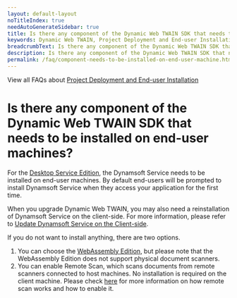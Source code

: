 ```yaml
---
layout: default-layout
noTitleIndex: true
needAutoGenerateSidebar: true
title: Is there any component of the Dynamic Web TWAIN SDK that needs to be installed on end-user machines?
keywords: Dynamic Web TWAIN, Project Deployment and End-user Installation, installation on end-user
breadcrumbText: Is there any component of the Dynamic Web TWAIN SDK that needs to be installed on end-user machines?
description: Is there any component of the Dynamic Web TWAIN SDK that needs to be installed on end-user machines?
permalink: /faq/component-needs-to-be-installed-on-end-user-machine.html
---
```


View all FAQs about [Project Deployment and End-user Installation](
https://www.dynamsoft.com/web-twain/docs/faq/#project-deployment-and-end-user-installation)

# Is there any component of the Dynamic Web TWAIN SDK that needs to be installed on end-user machines?

For the <a href="{{site.indepth}}features/initialize.html#desktop-service-edition" target="_blank">Desktop Service Edition</a>, the Dynamsoft Service needs to be installed on end-user machines. By default end-users will be prompted to install Dynamsoft Service when they access your application for the first time.

When you upgrade Dynamic Web TWAIN, you may also need a reinstallation of Dynamsoft Service on the client-side. For more information, please refer to <a href="{{site.indepth}}development/upgrade.html#update-dynamsoft-service-on-the-client-side" target="_blank">Update Dynamsoft Service on the Client-side</a>.

If you do not want to install anything, there are two options.
1. You can choose the <a href="{{site.indepth}}features/initialize.html#webassembly-edition" target="_blank">WebAssembly Edition</a>, but please note that the WebAssembly Edition does not support physical document scanners.
2. You can enable Remote Scan, which scans documents from remote scanners connected to host machines. No installation is required on the client machine. Please check <a href="{{site.faq}}how-to-enable-remote-scan.html" target="_blank">here</a> for more information on how remote scan works and how to enable it.
